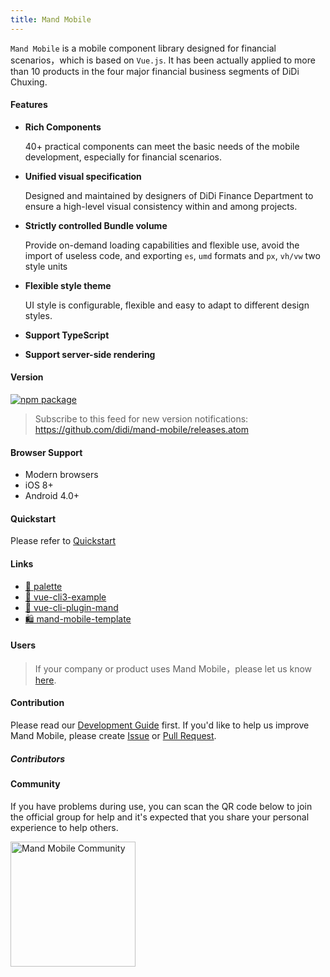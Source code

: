 ```yaml
---
title: Mand Mobile
---
```


`Mand Mobile` is a mobile component library designed for financial scenarios，which is based on `Vue.js`. It has been actually applied to more than 10 products in the four major financial business segments of DiDi Chuxing.

#### Features

* <b>Rich Components</b>

    40+ practical components can meet the basic needs of the mobile development, especially for financial scenarios.

* <b>Unified visual specification</b> 

    Designed and maintained by designers of DiDi Finance Department to ensure a high\-level visual consistency within and among projects.

* <b>Strictly controlled Bundle volume </b> 

    Provide on-demand loading capabilities and flexible use, avoid the import of useless code, and exporting `es`, `umd` formats and `px`, `vh/vw` two style units

* <b>Flexible style theme</b> 

    UI style is configurable, flexible and easy to adapt to different design styles.

* <b>Support TypeScript</b> 

* <b>Support server-side rendering</b> 

#### Version

[![npm package](https://img.shields.io/npm/v/mand-mobile.svg?style=flat-square)](http://npmjs.com/package/mand-mobile)

> Subscribe to this feed for new version notifications: https://github.com/didi/mand-mobile/releases.atom

#### Browser Support

* Modern browsers
* iOS 8+
* Android 4.0+

#### Quickstart

Please refer to <a href="#/en-US/docs/started">Quickstart</a>

#### Links

* <a href="https://github.com/mand-mobile/palette" target="_blank">🎨 palette</a>
* <a href="https://github.com/mand-mobile/vue-cli3-example" target="_blank">🍭 vue-cli3-example</a>
* <a href="https://github.com/mand-mobile/vue-cli-plugin-mand" target="_blank">🍄 vue-cli-plugin-mand</a>
* <a href="https://github.com/mand-mobile/mand-mobile-template" target="_blank">🛍 mand-mobile-template</a>

#### Users

> If your company or product uses Mand Mobile，please let us know [here](https://github.com/didi/mand-mobile/issues/59).

#### Contribution

Please read our <a href="#/en-US/docs/development">Development Guide</a> first. If you'd like to help us improve Mand Mobile, please create <a href="https://github.com/didi/mand-mobile/issues" targe="_blank">Issue</a> or <a href="https://github.com/didi/mand-mobile/pulls" targe="_blank">Pull Request</a>.

##### Contributors

<!-- DEMO -->

#### Community

If you have problems during use, you can scan the QR code below to join the official group for help and it's expected that you share your personal experience to help others.  

<img src="https://pt-starimg.didistatic.com/static/starimg/img/KitzF6QlrR1543994331272.jpg" alt="Mand Mobile Community" width="200"/>

